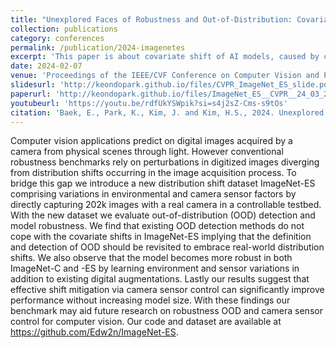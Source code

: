 ```yaml
---
title: "Unexplored Faces of Robustness and Out-of-Distribution: Covariate Shifts in Environment and Sensor Domains"
collection: publications
category: conferences
permalink: /publication/2024-imagenetes
excerpt: 'This paper is about covariate shift of AI models, caused by changes in environment or sensor parameters.'
date: 2024-02-07
venue: 'Proceedings of the IEEE/CVF Conference on Computer Vision and Pattern Recognition (CVPR)'
slidesurl: 'http://keondopark.github.io/files/CVPR_ImageNet_ES_slide.pdf'
paperurl: 'http://keondopark.github.io/files/ImageNet_ES__CVPR__24_03_29___Camera_Ready_.pdf'
youtubeurl: 'https://youtu.be/rdfUkYSWpik?si=s4j2sZ-Cms-s9tOs'
citation: 'Baek, E., Park, K., Kim, J. and Kim, H.S., 2024. Unexplored faces of robustness and out-of-distribution: Covariate shifts in environment and sensor domains. In Proceedings of the IEEE/CVF Conference on Computer Vision and Pattern Recognition (pp. 22294-22303).'
---
```


Computer vision applications predict on digital images acquired by a camera from physical scenes through light. However conventional robustness benchmarks rely on perturbations in digitized images diverging from distribution shifts occurring in the image acquisition process. To bridge this gap we introduce a new distribution shift dataset ImageNet-ES comprising variations in environmental and camera sensor factors by directly capturing 202k images with a real camera in a controllable testbed. With the new dataset we evaluate out-of-distribution (OOD) detection and model robustness. We find that existing OOD detection methods do not cope with the covariate shifts in ImageNet-ES implying that the definition and detection of OOD should be revisited to embrace real-world distribution shifts. We also observe that the model becomes more robust in both ImageNet-C and -ES by learning environment and sensor variations in addition to existing digital augmentations. Lastly our results suggest that effective shift mitigation via camera sensor control can significantly improve performance without increasing model size. With these findings our benchmark may aid future research on robustness OOD and camera sensor control for computer vision. Our code and dataset are available at https://github.com/Edw2n/ImageNet-ES.